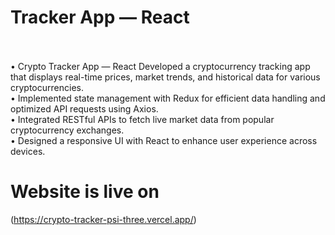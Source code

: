 # Tracker App — React
<br> <br> 
• Crypto Tracker App — React Developed a cryptocurrency tracking app that displays real-time prices, market
trends, and historical data for various cryptocurrencies. <br>
• Implemented state management with Redux for efficient data handling and optimized API requests using
Axios. <br>
• Integrated RESTful APIs to fetch live market data from popular cryptocurrency exchanges. <br>
• Designed a responsive UI with React to enhance user experience across devices. <br>

# Website is live on
(https://crypto-tracker-psi-three.vercel.app/)
